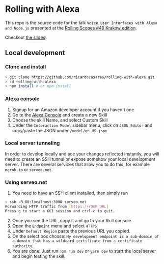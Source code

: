 # Rolling with Alexa

This repo is the source code for the talk `Voice User Interfaces with Alexa and Node.js` presented at the [Rolling Scopes #49 Kraków edition](https://krakow.rollingscopes.com/).

Checkout [the slides](https://slides.com/ricardocasares/voice-user-interfaces-with-amazon-alexa)!

## Local development

### Clone and install

```sh
> git clone https://github.com/ricardocasares/rolling-with-alexa.git
> cd rolling-with-alexa
> npm install # or npm install
```

### Alexa console

1.  Signup for an Amazon developer account if you haven't one
2.  Go to the [Alexa Console](https://developer.amazon.com/alexa/console/ask) and create a new Skill
3.  Choose the skill Name, and select Custom Skill
4.  Under the `Interaction Model` sidebar menu, click on `JSON Editor` and copy/paste the JSON under `/model/en-US.json`

### Local server tunneling

In order to develop locally and see your changes reflected instantly, you will need to create an SSH tunnel or expose somehow your local development server. There are several services that allow you to do this, for example `ngrok.io` or `serveo.net`.

### Using serveo.net

1.  You need to have an SSH client installed, then simply run

```sh
> ssh -R 80:localhost:3000 serveo.net
Forwarding HTTP traffic from [https://YOUR_URL]
Press g to start a GUI session and ctrl-c to quit.
```

2.  Once you see the URL, copy it and go to your Skill console.
3.  Open the `Endpoint` menu and select `HTTPS`
4.  Under `Default Region` paste the previous URL you copied.
5.  On the select box choose: `My development endpoint is a sub-domain of a domain that has a wildcard certificate from a certificate authority`.
6.  You are done! Just run `npm run dev` or `yarn dev` to start the local server and begin testing the skill.
